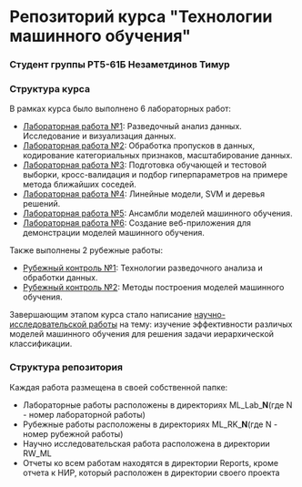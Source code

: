 # Репозиторий курса "Технологии машинного обучения"
### Студент группы РТ5-61Б Незаметдинов Тимур

### Структура курса

В рамках курса было выполнено 6 лабораторных работ:

* [Лабораторная работа №1](https://github.com/Nbslab/IU5_ML/tree/main/ML_Lab_1): Разведочный анализ данных. Исследование и визуализация данных.
* [Лабораторная работа №2](https://github.com/Nbslab/IU5_ML/tree/main/ML_Lab_2): Обработка пропусков в данных, кодирование категориальных признаков, масштабирование данных.
* [Лабораторная работа №3](https://github.com/Nbslab/IU5_ML/tree/main/ML_Lab_3): Подготовка обучающей и тестовой выборки, кросс-валидация и подбор гиперпараметров на примере метода ближайших соседей.
* [Лабораторная работа №4](https://github.com/Nbslab/IU5_ML/tree/main/ML_Lab_4): Линейные модели, SVM и деревья решений.
* [Лабораторная работа №5](https://github.com/Nbslab/IU5_ML/tree/main/ML_Lab_5): Ансамбли моделей машинного обучения.
* [Лабораторная работа №6](https://github.com/Nbslab/IU5_ML/tree/main/ML_Lab_6/module_1): Создание веб-приложения для демонстрации моделей машинного обучения.

Также выполнены 2 рубежные работы:

* [Рубежный контроль №1](https://github.com/Nbslab/IU5_ML/tree/main/ML_RK_1): Технологии разведочного анализа и обработки данных.
* [Рубежный контроль №2](https://github.com/Nbslab/IU5_ML/tree/main/ML_RK_2): Методы построения моделей машинного обучения.

Завершающим этапом курса стало написание [научно-исследовательской работы](https://github.com/Nbslab/IU5_ML/tree/main/RW_ML) на тему: изучение эффективности различых моделей машинного обучения для решения задачи иерархической классификации.

### Структура репозитория

Каждая работа размещена в своей собственной папке: 
- Лабораторные работы расположены в директориях ML_Lab_**N**(где N - номер лабораторной работы)
- Рубежные работы расположены в директориях ML_RK_**N**(где N - номер рубежной работы)
- Научно исследовательская работа расположена в директории RW_ML
- Отчеты ко всем работам находятся в директории Reports, кроме отчета к НИР, который расположен в директории своего проекта
